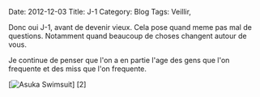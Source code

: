 Date: 2012-12-03
Title: J-1
Category: Blog
Tags: Veillir,

[0]: http://raw.github.com/bussiere/Blog/gh-pages/static/images/_asuka_swimsuit.jpg  "Grande Version"

Donc oui J-1, avant de devenir vieux.
Cela pose quand meme pas mal de questions.
Notamment quand beaucoup de choses changent autour de vous.

Je continue de penser que l'on a en partie l'age des gens que l'on frequente et des miss que l'on frequente.

[![Asuka Swimsuit](http://raw.github.com/bussiere/Blog/gh-pages/static/images/_asuka_swimsuit_thumb.jpg)] [2] 
